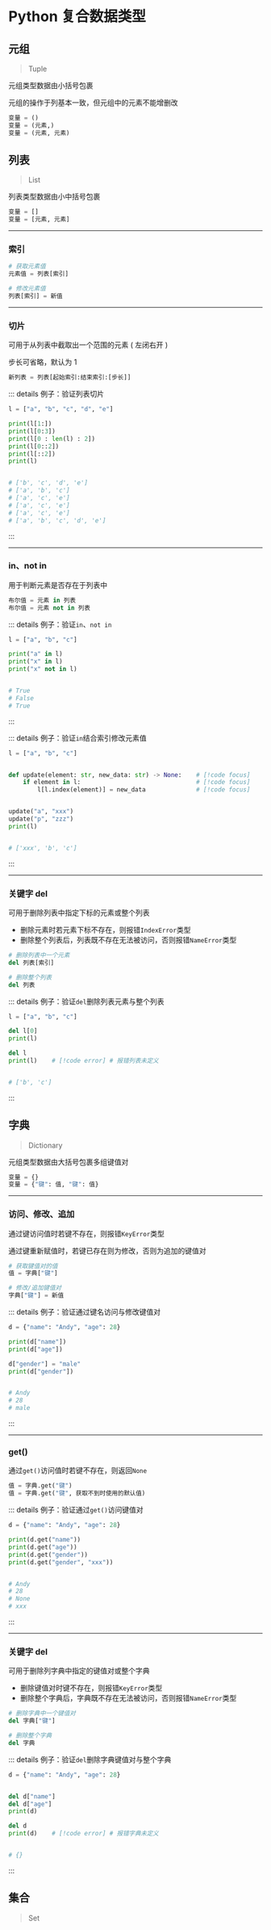 # Python 复合数据类型

## 元组

> Tuple

元组类型数据由小括号包裹

元组的操作于列基本一致，但元组中的元素不能增删改

```py
变量 = ()
变量 = (元素,)
变量 = (元素, 元素)
```

## 列表

> List

列表类型数据由小中括号包裹

```py
变量 = []
变量 = [元素, 元素]
```

---

### 索引

```py
# 获取元素值
元素值 = 列表[索引]

# 修改元素值
列表[索引] = 新值
```

---

### 切片

可用于从列表中截取出一个范围的元素 ( 左闭右开 )

步长可省略，默认为 1

```py
新列表 = 列表[起始索引:结束索引:[步长]]
```

::: details 例子：验证列表切片

```py
l = ["a", "b", "c", "d", "e"]

print(l[1:])
print(l[0:3])
print(l[0 : len(l) : 2])
print(l[0::2])
print(l[::2])
print(l)


# ['b', 'c', 'd', 'e']
# ['a', 'b', 'c']
# ['a', 'c', 'e']
# ['a', 'c', 'e']
# ['a', 'c', 'e']
# ['a', 'b', 'c', 'd', 'e']
```

:::

---

### in、not in

用于判断元素是否存在于列表中

```py
布尔值 = 元素 in 列表
布尔值 = 元素 not in 列表
```

::: details 例子：验证`in`、`not in`

```py
l = ["a", "b", "c"]

print("a" in l)
print("x" in l)
print("x" not in l)


# True
# False
# True
```

:::

::: details 例子：验证`in`结合索引修改元素值

```py
l = ["a", "b", "c"]


def update(element: str, new_data: str) -> None:    # [!code focus]
    if element in l:                                # [!code focus]
        l[l.index(element)] = new_data              # [!code focus]


update("a", "xxx")
update("p", "zzz")
print(l)


# ['xxx', 'b', 'c']
```

:::

---

### 关键字 del

可用于删除列表中指定下标的元素或整个列表

- 删除元素时若元素下标不存在，则报错`IndexError`类型
- 删除整个列表后，列表既不存在无法被访问，否则报错`NameError`类型

```py
# 删除列表中一个元素
del 列表[索引]

# 删除整个列表
del 列表
```

::: details 例子：验证`del`删除列表元素与整个列表

```py
l = ["a", "b", "c"]

del l[0]
print(l)

del l
print(l)    # [!code error] # 报错列表未定义


# ['b', 'c']
```

:::

## 字典

> Dictionary

元组类型数据由大括号包裹多组键值对

```py
变量 = {}
变量 = {"键": 值, "键": 值}
```

---

### 访问、修改、追加

通过键访问值时若键不存在，则报错`KeyError`类型

通过键重新赋值时，若键已存在则为修改，否则为追加的键值对

```py
# 获取键值对的值
值 = 字典["键"]

# 修改/追加键值对
字典["键"] = 新值
```

::: details 例子：验证通过键名访问与修改键值对

```py
d = {"name": "Andy", "age": 28}

print(d["name"])
print(d["age"])

d["gender"] = "male"
print(d["gender"])


# Andy
# 28
# male
```

:::

---

### get()

通过`get()`访问值时若键不存在，则返回`None`

```py
值 = 字典.get("键")
值 = 字典.get("键", 获取不到时使用的默认值)
```

::: details 例子：验证通过`get()`访问键值对

```py
d = {"name": "Andy", "age": 28}

print(d.get("name"))
print(d.get("age"))
print(d.get("gender"))
print(d.get("gender", "xxx"))


# Andy
# 28
# None
# xxx
```

:::

---

### 关键字 del

可用于删除列字典中指定的键值对或整个字典

- 删除键值对时键不存在，则报错`KeyError`类型
- 删除整个字典后，字典既不存在无法被访问，否则报错`NameError`类型

```py
# 删除字典中一个键值对
del 字典["键"]

# 删除整个字典
del 字典
```

::: details 例子：验证`del`删除字典键值对与整个字典

```py
d = {"name": "Andy", "age": 28}


del d["name"]
del d["age"]
print(d)

del d
print(d)    # [!code error] # 报错字典未定义


# {}
```

:::

## 集合

> Set

